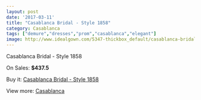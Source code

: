 ```yaml
---
layout: post
date: '2017-03-11'
title: "Casablanca Bridal - Style 1858"
category: Casablanca
tags: ["demure","dresses","prom","casablanca","elegant"]
image: http://www.idealgown.com/5347-thickbox_default/casablanca-bridal-style-1858.jpg
---
```

Casablanca Bridal - Style 1858

On Sales: **$437.5**
<a href="https://www.idealgown.com/en/casablanca/2365-casablanca-bridal-style-1858.html"><amp-img layout="responsive" width="600" height="600" src="//www.idealgown.com/5347-thickbox_default/casablanca-bridal-style-1858.jpg" alt="Casablanca Bridal - Style 1858 0" /></a>
<a href="https://www.idealgown.com/en/casablanca/2365-casablanca-bridal-style-1858.html"><amp-img layout="responsive" width="600" height="600" src="//www.idealgown.com/5349-thickbox_default/casablanca-bridal-style-1858.jpg" alt="Casablanca Bridal - Style 1858 1" /></a>
<a href="https://www.idealgown.com/en/casablanca/2365-casablanca-bridal-style-1858.html"><amp-img layout="responsive" width="600" height="600" src="//www.idealgown.com/5348-thickbox_default/casablanca-bridal-style-1858.jpg" alt="Casablanca Bridal - Style 1858 2" /></a>

Buy it: [Casablanca Bridal - Style 1858](https://www.idealgown.com/en/casablanca/2365-casablanca-bridal-style-1858.html "Casablanca Bridal - Style 1858")

View more: [Casablanca](https://www.idealgown.com/en/31-casablanca "Casablanca")